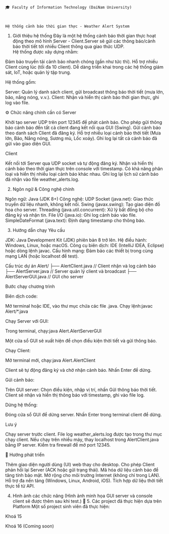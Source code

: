 
    
    🎓 Faculty of Information Technology (DaiNam University)
    


    Hệ thống cảnh báo thời gian thực - Weather Alert System


    
        
        
        
    





1. Giới thiệu hệ thống
Đây là một hệ thống cảnh báo thời gian thực hoạt động theo mô hình Server - Client.Server sẽ gửi các thông báo/cảnh báo thời tiết tới nhiều Client thông qua giao thức UDP.   
Hệ thống được xây dựng nhằm:

Đảm bảo truyền tải cảnh báo nhanh chóng (gần như tức thì).
Hỗ trợ nhiều Client cùng lúc (tối đa 10 client).
Dễ dàng triển khai trong các hệ thống giám sát, IoT, hoặc quản lý tập trung.

Hệ thống gồm:

Server: Quản lý danh sách client, gửi broadcast thông báo thời tiết (mưa lớn, bão, nắng nóng, v.v.).
Client: Nhận và hiển thị cảnh báo thời gian thực, ghi log vào file.


⚙️ Chức năng chính cần có
Server

Khởi tạo server UDP trên port 12345 để phát cảnh báo.
Cho phép gửi thông báo cảnh báo đến tất cả client đang kết nối qua GUI (Swing).
Gửi cảnh báo theo danh sách Client đã đăng ký.
Hỗ trợ nhiều loại cảnh báo thời tiết (Mưa lớn, Bão, Nắng nóng, Sương mù, Lốc xoáy).
Ghi log lại tất cả cảnh báo đã gửi vào giao diện GUI.

Client

Kết nối tới Server qua UDP socket và tự động đăng ký.
Nhận và hiển thị cảnh báo theo thời gian thực trên console với timestamp.
Có khả năng phân loại và hiển thị nhiều loại cảnh báo khác nhau.
Ghi log lại lịch sử cảnh báo đã nhận vào file weather_alerts.log.


2. Ngôn ngữ & Công nghệ chính

    




Ngôn ngữ: Java (JDK 8+)
Công nghệ:
UDP Socket (java.net): Giao thức truyền dữ liệu nhanh, không kết nối.
Swing (javax.swing): Tạo giao diện đồ họa cho server.
Threading (java.util.concurrent): Xử lý bất đồng bộ cho đăng ký và nhận tin.
File I/O (java.io): Ghi log cảnh báo vào file.
SimpleDateFormat (java.text): Định dạng timestamp cho thông báo.




3. Hướng dẫn chạy
Yêu cầu

JDK: Java Development Kit (JDK) phiên bản 8 trở lên.
Hệ điều hành: Windows, Linux, hoặc macOS.
Công cụ biên dịch: IDE (IntelliJ IDEA, Eclipse) hoặc dòng lệnh javac.
Cấu hình mạng: Đảm bảo các thiết bị trong cùng mạng LAN (hoặc localhost để test).

Cấu trúc dự án
Alert/
├── AlertClient.java     // Client nhận và log cảnh báo
├── AlertServer.java     // Server quản lý client và broadcast
├── AlertServerGUI.java  // GUI cho server

Bước chạy chương trình

Biên dịch code:

Mở terminal hoặc IDE, vào thư mục chứa các file .java.
Chạy lệnh:javac Alert/*.java




Chạy Server với GUI:

Trong terminal, chạy:java Alert.AlertServerGUI


Một cửa sổ GUI sẽ xuất hiện để chọn điều kiện thời tiết và gửi thông báo.


Chạy Client:

Mở terminal mới, chạy:java Alert.AlertClient


Client sẽ tự động đăng ký và chờ nhận cảnh báo. Nhấn Enter để dừng.


Gửi cảnh báo:

Trên GUI server: Chọn điều kiện, nhập vị trí, nhấn Gửi thông báo thời tiết.
Client sẽ nhận và hiển thị thông báo với timestamp, ghi vào file log.


Dừng hệ thống:

Đóng cửa sổ GUI để dừng server.
Nhấn Enter trong terminal client để dừng.



Lưu ý

Chạy server trước client.
File log weather_alerts.log được tạo trong thư mục chạy client.
Nếu chạy trên nhiều máy, thay localhost trong AlertClient.java bằng IP server.
Kiểm tra firewall để mở port 12345.


🚀 Hướng phát triển

Thêm giao diện người dùng (UI) web thay cho desktop.
Cho phép Client phản hồi lại Server (ACK hoặc gửi trạng thái).
Mã hóa dữ liệu cảnh báo để tăng tính bảo mật.
Mở rộng cho môi trường Internet (không chỉ trong LAN).
Hỗ trợ đa nền tảng (Windows, Linux, Android, iOS).
Tích hợp dữ liệu thời tiết thực tế từ API.


4. Hình ảnh các chức năng
(Hình ảnh minh họa GUI server và console client sẽ được thêm sau khi test.)
🚀 5. Các project đã thực hiện dựa trên Platform
Một số project sinh viên đã thực hiện:

Khoá 15

Khoá 16 (Coming soon)

